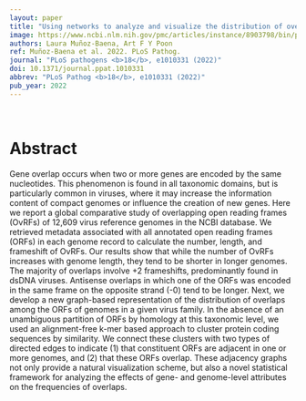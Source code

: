 ```yaml
---
layout: paper
title: "Using networks to analyze and visualize the distribution of overlapping genes in virus genomes."
image: https://www.ncbi.nlm.nih.gov/pmc/articles/instance/8903798/bin/ppat.1010331.g003.jpg
authors: Laura Muñoz-Baena, Art F Y Poon
ref: Muñoz-Baena et al. 2022. PLoS Pathog.
journal: "PLoS pathogens <b>18</b>, e1010331 (2022)"
doi: 10.1371/journal.ppat.1010331
abbrev: "PLoS Pathog <b>18</b>, e1010331 (2022)"
pub_year: 2022
---
```


<br />
<div data-badge-popover="right" data-badge-type="donut" data-pmid="35202429" data-hide-no-mentions="true" class="altmetric-embed"></div>

# Abstract

Gene overlap occurs when two or more genes are encoded by the same nucleotides. This phenomenon is found in all taxonomic domains, but is particularly common in viruses, where it may increase the information content of compact genomes or influence the creation of new genes. Here we report a global comparative study of overlapping open reading frames (OvRFs) of 12,609 virus reference genomes in the NCBI database. We retrieved metadata associated with all annotated open reading frames (ORFs) in each genome record to calculate the number, length, and frameshift of OvRFs. Our results show that while the number of OvRFs increases with genome length, they tend to be shorter in longer genomes. The majority of overlaps involve +2 frameshifts, predominantly found in dsDNA viruses. Antisense overlaps in which one of the ORFs was encoded in the same frame on the opposite strand (-0) tend to be longer. Next, we develop a new graph-based representation of the distribution of overlaps among the ORFs of genomes in a given virus family. In the absence of an unambiguous partition of ORFs by homology at this taxonomic level, we used an alignment-free k-mer based approach to cluster protein coding sequences by similarity. We connect these clusters with two types of directed edges to indicate (1) that constituent ORFs are adjacent in one or more genomes, and (2) that these ORFs overlap. These adjacency graphs not only provide a natural visualization scheme, but also a novel statistical framework for analyzing the effects of gene- and genome-level attributes on the frequencies of overlaps.


